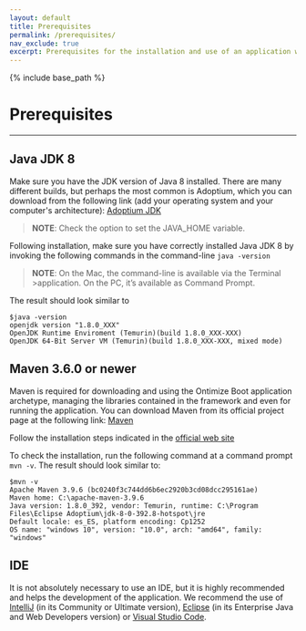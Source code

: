```yaml
---
layout: default
title: Prerequisites
permalink: /prerequisites/
nav_exclude: true
excerpt: Prerequisites for the installation and use of an application with Ontimize Boot.
---
```


{% include base_path %}

# Prerequisites

---

## Java JDK 8

Make sure you have the JDK version of Java 8 installed. There are many different builds, but perhaps the most common is Adoptium, which you can download from the following link (add your operating system and your computer's architecture): [Adoptium JDK](https://adoptium.net/es/temurin/releases/?version=8&package=jdk)

> **NOTE**: Check the option to set the JAVA_HOME variable.

Following installation, make sure you have correctly installed Java JDK 8 by invoking the following commands in the command-line `java -version`

> **NOTE**: On the Mac, the command-line is available via the Terminal >application. On the PC, it’s available as Command Prompt.

The result should look similar to

```console
$java -version
openjdk version "1.8.0_XXX"
OpenJDK Runtime Enviroment (Temurin)(build 1.8.0_XXX-XXX)
OpenJDK 64-Bit Server VM (Temurin)(build 1.8.0_XXX-XXX, mixed mode)
```

## Maven 3.6.0 or newer

Maven is required for downloading and using the Ontimize Boot application archetype, managing the libraries contained in the framework and even for running the application. You can download Maven from its official project page at the following link: [Maven](https://maven.apache.org/download.cgi)

Follow the installation steps indicated in the [official web site](https://maven.apache.org/install.html)

To check the installation, run the following command at a command prompt `mvn -v`. The result should look similar to:

```console
$mvn -v
Apache Maven 3.9.6 (bc0240f3c744dd6b6ec2920b3cd08dcc295161ae)
Maven home: C:\apache-maven-3.9.6
Java version: 1.8.0_392, vendor: Temurin, runtime: C:\Program Files\Eclipse Adoptium\jdk-8-0-392.8-hotspot\jre
Default locale: es_ES, platform encoding: Cp1252
OS name: "windows 10", version: "10.0", arch: "amd64", family: "windows"
```

## IDE

It is not absolutely necessary to use an IDE, but it is highly recommended and helps the development of the application. We recommend the use of [IntelliJ](https://www.jetbrains.com/idea/download) (in its Community or Ultimate version), [Eclipse](https://www.eclipse.org/downloads/packages/) (in its Enterprise Java and Web Developers version) or [Visual Studio Code](https://code.visualstudio.com/Download).
